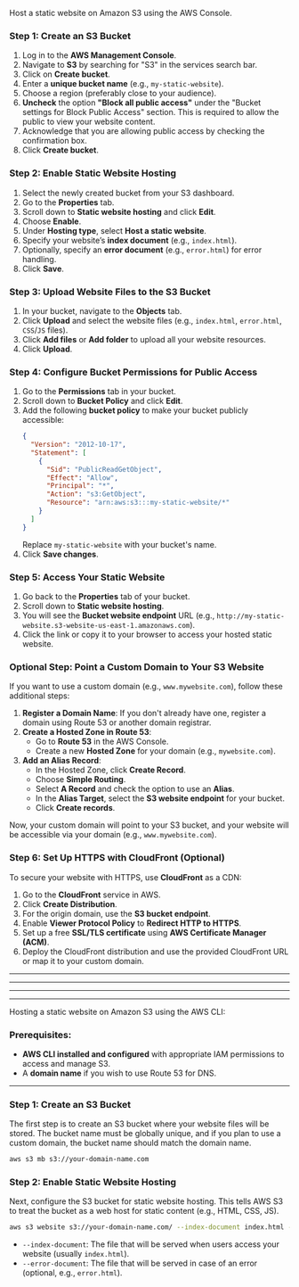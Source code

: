 Host a static website on Amazon S3 using the AWS Console.

### Step 1: Create an S3 Bucket
1. Log in to the **AWS Management Console**.
2. Navigate to **S3** by searching for "S3" in the services search bar.
3. Click on **Create bucket**.
4. Enter a **unique bucket name** (e.g., `my-static-website`).
5. Choose a region (preferably close to your audience).
6. **Uncheck** the option **"Block all public access"** under the "Bucket settings for Block Public Access" section. This is required to allow the public to view your website content.
7. Acknowledge that you are allowing public access by checking the confirmation box.
8. Click **Create bucket**.

### Step 2: Enable Static Website Hosting
1. Select the newly created bucket from your S3 dashboard.
2. Go to the **Properties** tab.
3. Scroll down to **Static website hosting** and click **Edit**.
4. Choose **Enable**.
5. Under **Hosting type**, select **Host a static website**.
6. Specify your website’s **index document** (e.g., `index.html`).
7. Optionally, specify an **error document** (e.g., `error.html`) for error handling.
8. Click **Save**.

### Step 3: Upload Website Files to the S3 Bucket
1. In your bucket, navigate to the **Objects** tab.
2. Click **Upload** and select the website files (e.g., `index.html`, `error.html`, `CSS`/`JS` files).
3. Click **Add files** or **Add folder** to upload all your website resources.
4. Click **Upload**.

### Step 4: Configure Bucket Permissions for Public Access
1. Go to the **Permissions** tab in your bucket.
2. Scroll down to **Bucket Policy** and click **Edit**.
3. Add the following **bucket policy** to make your bucket publicly accessible:
   ```json
   {
     "Version": "2012-10-17",
     "Statement": [
       {
         "Sid": "PublicReadGetObject",
         "Effect": "Allow",
         "Principal": "*",
         "Action": "s3:GetObject",
         "Resource": "arn:aws:s3:::my-static-website/*"
       }
     ]
   }
   ```
   Replace `my-static-website` with your bucket's name.
4. Click **Save changes**.

### Step 5: Access Your Static Website
1. Go back to the **Properties** tab of your bucket.
2. Scroll down to **Static website hosting**.
3. You will see the **Bucket website endpoint** URL (e.g., `http://my-static-website.s3-website-us-east-1.amazonaws.com`).
4. Click the link or copy it to your browser to access your hosted static website.

### Optional Step: Point a Custom Domain to Your S3 Website
If you want to use a custom domain (e.g., `www.mywebsite.com`), follow these additional steps:

1. **Register a Domain Name**: If you don't already have one, register a domain using Route 53 or another domain registrar.
2. **Create a Hosted Zone in Route 53**: 
   - Go to **Route 53** in the AWS Console.
   - Create a new **Hosted Zone** for your domain (e.g., `mywebsite.com`).
3. **Add an Alias Record**:
   - In the Hosted Zone, click **Create Record**.
   - Choose **Simple Routing**.
   - Select **A Record** and check the option to use an **Alias**.
   - In the **Alias Target**, select the **S3 website endpoint** for your bucket.
   - Click **Create records**.

Now, your custom domain will point to your S3 bucket, and your website will be accessible via your domain (e.g., `www.mywebsite.com`).

### Step 6: Set Up HTTPS with CloudFront (Optional)
To secure your website with HTTPS, use **CloudFront** as a CDN:
1. Go to the **CloudFront** service in AWS.
2. Click **Create Distribution**.
3. For the origin domain, use the **S3 bucket endpoint**.
4. Enable **Viewer Protocol Policy** to **Redirect HTTP to HTTPS**.
5. Set up a free **SSL/TLS certificate** using **AWS Certificate Manager (ACM)**.
6. Deploy the CloudFront distribution and use the provided CloudFront URL or map it to your custom domain.

---
---

---
---

Hosting a static website on Amazon S3 using the AWS CLI:

### Prerequisites:
- **AWS CLI installed and configured** with appropriate IAM permissions to access and manage S3.
- A **domain name** if you wish to use Route 53 for DNS.
  
---
### Step 1: Create an S3 Bucket
The first step is to create an S3 bucket where your website files will be stored. The bucket name must be globally unique, and if you plan to use a custom domain, the bucket name should match the domain name.

```bash
aws s3 mb s3://your-domain-name.com
```

### Step 2: Enable Static Website Hosting
Next, configure the S3 bucket for static website hosting. This tells AWS S3 to treat the bucket as a web host for static content (e.g., HTML, CSS, JS).

```bash
aws s3 website s3://your-domain-name.com/ --index-document index.html --error-document error.html
```

- `--index-document`: The file that will be served when users access your website (usually `index.html`).
- `--error-document`: The file that will be served in case of an error (optional, e.g., `error.html`).